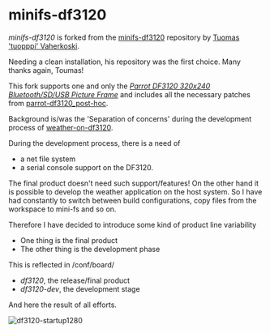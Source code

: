 minifs-df3120 
=============

*minifs-df3120* is forked from the [minifs-df3120](https://github.com/tuopppi/minifs-df3120) repository by [Tuomas 'tuopppi' Vaherkoski](https://github.com/tuopppi).

Needing a clean installation, his repository was the first choice. Many thanks again, Toumas!

This fork supports one and only the [*Parrot DF3120 320x240 Bluetooth/SD/USB Picture Frame*](https://sites.google.com/site/repurposelinux/df3120) and includes all the necessary patches from [parrot-df3120_post-hoc](https://github.com/ufuchs/parrot-df3120_post-hoc).

Background is/was the 'Separation of concerns' during the development process of [weather-on-df3120](https://github.com/ufuchs/weather-on-df3120).

During the development process, there is a need of
- a net file system 
- a serial console support 
on the DF3120.

The final product doesn't need such support/features!
On the other hand it is possible to develop the weather application on the host system.
So I have had constantly to switch between build configurations, copy files from the workspace to mini-fs and so on.

Therefore I have decided to introduce some kind of product line variability
- One thing is the final product
- The other thing is the development phase

This is reflected in /conf/board/
- *df3120*, the release/final product
- *df3120-dev*, the development stage

And here the result of all efforts.

![df3120-startup1280](https://f.cloud.github.com/assets/614954/1368748/5e19df06-39bb-11e3-8a51-7e64cbd45906.jpg)









